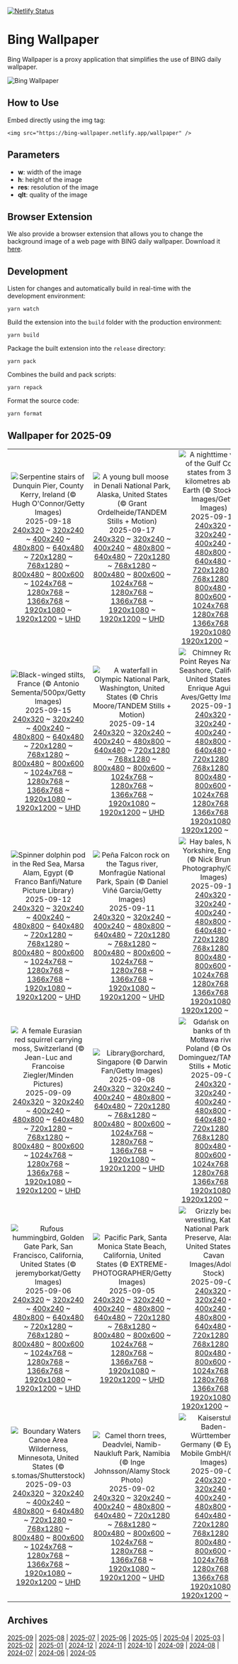 [![Netlify Status](https://api.netlify.com/api/v1/badges/65b1ff01-580c-4c31-972b-5e0ab2d51260/deploy-status)](https://app.netlify.com/sites/bing-wallpaper/deploys)

# Bing Wallpaper

Bing Wallpaper is a proxy application that simplifies the use of BING daily wallpaper.

![Bing Wallpaper](https://bing-wallpaper.netlify.app/wallpaper)

## How to Use

Embed directly using the img tag:

```
<img src="https://bing-wallpaper.netlify.app/wallpaper" />
```

## Parameters

- **w**: width of the image
- **h**: height of the image
- **res**: resolution of the image
- **qlt**: quality of the image

## Browser Extension

We also provide a browser extension that allows you to change the background image of a web page with BING daily wallpaper. Download it [here](../../releases).

## Development

Listen for changes and automatically build in real-time with the development environment:

```
yarn watch
```

Build the extension into the `build` folder with the production environment:

```
yarn build
```

Package the built extension into the `release` directory:

```
yarn pack
```

Combines the build and pack scripts:

```
yarn repack
```

Format the source code:

```
yarn format
```

## Wallpaper for 2025-09
|      |      |      |
| :----: | :----: | :----: |
|![Serpentine stairs of Dunquin Pier, County Kerry, Ireland (© Hugh O'Connor/Getty Images)](https://www.bing.com/th?id=OHR.DunquinIreland_ROW8248282029_320x240.jpg)<br />2025-09-18<br />[240x320](https://www.bing.com/th?id=OHR.DunquinIreland_ROW8248282029_240x320.jpg) ~ [320x240](https://www.bing.com/th?id=OHR.DunquinIreland_ROW8248282029_320x240.jpg) ~ [400x240](https://www.bing.com/th?id=OHR.DunquinIreland_ROW8248282029_400x240.jpg) ~ [480x800](https://www.bing.com/th?id=OHR.DunquinIreland_ROW8248282029_480x800.jpg) ~ [640x480](https://www.bing.com/th?id=OHR.DunquinIreland_ROW8248282029_640x480.jpg) ~ [720x1280](https://www.bing.com/th?id=OHR.DunquinIreland_ROW8248282029_720x1280.jpg) ~ [768x1280](https://www.bing.com/th?id=OHR.DunquinIreland_ROW8248282029_768x1280.jpg) ~ [800x480](https://www.bing.com/th?id=OHR.DunquinIreland_ROW8248282029_800x480.jpg) ~ [800x600](https://www.bing.com/th?id=OHR.DunquinIreland_ROW8248282029_800x600.jpg) ~ [1024x768](https://www.bing.com/th?id=OHR.DunquinIreland_ROW8248282029_1024x768.jpg) ~ [1280x768](https://www.bing.com/th?id=OHR.DunquinIreland_ROW8248282029_1280x768.jpg) ~ [1366x768](https://www.bing.com/th?id=OHR.DunquinIreland_ROW8248282029_1366x768.jpg) ~ [1920x1080](https://www.bing.com/th?id=OHR.DunquinIreland_ROW8248282029_1920x1080.jpg) ~ [1920x1200](https://www.bing.com/th?id=OHR.DunquinIreland_ROW8248282029_1920x1200.jpg) ~ [UHD](https://www.bing.com/th?id=OHR.DunquinIreland_ROW8248282029_UHD.jpg)|![A young bull moose in Denali National Park, Alaska, United States (© Grant Ordelheide/TANDEM Stills + Motion)](https://www.bing.com/th?id=OHR.YoungMoose_ROW0217187286_320x240.jpg)<br />2025-09-17<br />[240x320](https://www.bing.com/th?id=OHR.YoungMoose_ROW0217187286_240x320.jpg) ~ [320x240](https://www.bing.com/th?id=OHR.YoungMoose_ROW0217187286_320x240.jpg) ~ [400x240](https://www.bing.com/th?id=OHR.YoungMoose_ROW0217187286_400x240.jpg) ~ [480x800](https://www.bing.com/th?id=OHR.YoungMoose_ROW0217187286_480x800.jpg) ~ [640x480](https://www.bing.com/th?id=OHR.YoungMoose_ROW0217187286_640x480.jpg) ~ [720x1280](https://www.bing.com/th?id=OHR.YoungMoose_ROW0217187286_720x1280.jpg) ~ [768x1280](https://www.bing.com/th?id=OHR.YoungMoose_ROW0217187286_768x1280.jpg) ~ [800x480](https://www.bing.com/th?id=OHR.YoungMoose_ROW0217187286_800x480.jpg) ~ [800x600](https://www.bing.com/th?id=OHR.YoungMoose_ROW0217187286_800x600.jpg) ~ [1024x768](https://www.bing.com/th?id=OHR.YoungMoose_ROW0217187286_1024x768.jpg) ~ [1280x768](https://www.bing.com/th?id=OHR.YoungMoose_ROW0217187286_1280x768.jpg) ~ [1366x768](https://www.bing.com/th?id=OHR.YoungMoose_ROW0217187286_1366x768.jpg) ~ [1920x1080](https://www.bing.com/th?id=OHR.YoungMoose_ROW0217187286_1920x1080.jpg) ~ [1920x1200](https://www.bing.com/th?id=OHR.YoungMoose_ROW0217187286_1920x1200.jpg) ~ [UHD](https://www.bing.com/th?id=OHR.YoungMoose_ROW0217187286_UHD.jpg)|![A nighttime view of the Gulf Coast states from 362 kilometres above Earth (© Stocktrek Images/Getty Images)](https://www.bing.com/th?id=OHR.OzoneEarth_ROW8045660515_320x240.jpg)<br />2025-09-16<br />[240x320](https://www.bing.com/th?id=OHR.OzoneEarth_ROW8045660515_240x320.jpg) ~ [320x240](https://www.bing.com/th?id=OHR.OzoneEarth_ROW8045660515_320x240.jpg) ~ [400x240](https://www.bing.com/th?id=OHR.OzoneEarth_ROW8045660515_400x240.jpg) ~ [480x800](https://www.bing.com/th?id=OHR.OzoneEarth_ROW8045660515_480x800.jpg) ~ [640x480](https://www.bing.com/th?id=OHR.OzoneEarth_ROW8045660515_640x480.jpg) ~ [720x1280](https://www.bing.com/th?id=OHR.OzoneEarth_ROW8045660515_720x1280.jpg) ~ [768x1280](https://www.bing.com/th?id=OHR.OzoneEarth_ROW8045660515_768x1280.jpg) ~ [800x480](https://www.bing.com/th?id=OHR.OzoneEarth_ROW8045660515_800x480.jpg) ~ [800x600](https://www.bing.com/th?id=OHR.OzoneEarth_ROW8045660515_800x600.jpg) ~ [1024x768](https://www.bing.com/th?id=OHR.OzoneEarth_ROW8045660515_1024x768.jpg) ~ [1280x768](https://www.bing.com/th?id=OHR.OzoneEarth_ROW8045660515_1280x768.jpg) ~ [1366x768](https://www.bing.com/th?id=OHR.OzoneEarth_ROW8045660515_1366x768.jpg) ~ [1920x1080](https://www.bing.com/th?id=OHR.OzoneEarth_ROW8045660515_1920x1080.jpg) ~ [1920x1200](https://www.bing.com/th?id=OHR.OzoneEarth_ROW8045660515_1920x1200.jpg) ~ [UHD](https://www.bing.com/th?id=OHR.OzoneEarth_ROW8045660515_UHD.jpg)|
|![Black-winged stilts, France (© Antonio Sementa/500px/Getty Images)](https://www.bing.com/th?id=OHR.Echasse_ROW7944797323_320x240.jpg)<br />2025-09-15<br />[240x320](https://www.bing.com/th?id=OHR.Echasse_ROW7944797323_240x320.jpg) ~ [320x240](https://www.bing.com/th?id=OHR.Echasse_ROW7944797323_320x240.jpg) ~ [400x240](https://www.bing.com/th?id=OHR.Echasse_ROW7944797323_400x240.jpg) ~ [480x800](https://www.bing.com/th?id=OHR.Echasse_ROW7944797323_480x800.jpg) ~ [640x480](https://www.bing.com/th?id=OHR.Echasse_ROW7944797323_640x480.jpg) ~ [720x1280](https://www.bing.com/th?id=OHR.Echasse_ROW7944797323_720x1280.jpg) ~ [768x1280](https://www.bing.com/th?id=OHR.Echasse_ROW7944797323_768x1280.jpg) ~ [800x480](https://www.bing.com/th?id=OHR.Echasse_ROW7944797323_800x480.jpg) ~ [800x600](https://www.bing.com/th?id=OHR.Echasse_ROW7944797323_800x600.jpg) ~ [1024x768](https://www.bing.com/th?id=OHR.Echasse_ROW7944797323_1024x768.jpg) ~ [1280x768](https://www.bing.com/th?id=OHR.Echasse_ROW7944797323_1280x768.jpg) ~ [1366x768](https://www.bing.com/th?id=OHR.Echasse_ROW7944797323_1366x768.jpg) ~ [1920x1080](https://www.bing.com/th?id=OHR.Echasse_ROW7944797323_1920x1080.jpg) ~ [1920x1200](https://www.bing.com/th?id=OHR.Echasse_ROW7944797323_1920x1200.jpg) ~ [UHD](https://www.bing.com/th?id=OHR.Echasse_ROW7944797323_UHD.jpg)|![A waterfall in Olympic National Park, Washington, United States (© Chris Moore/TANDEM Stills + Motion)](https://www.bing.com/th?id=OHR.HohWaterfall_ROW7820858130_320x240.jpg)<br />2025-09-14<br />[240x320](https://www.bing.com/th?id=OHR.HohWaterfall_ROW7820858130_240x320.jpg) ~ [320x240](https://www.bing.com/th?id=OHR.HohWaterfall_ROW7820858130_320x240.jpg) ~ [400x240](https://www.bing.com/th?id=OHR.HohWaterfall_ROW7820858130_400x240.jpg) ~ [480x800](https://www.bing.com/th?id=OHR.HohWaterfall_ROW7820858130_480x800.jpg) ~ [640x480](https://www.bing.com/th?id=OHR.HohWaterfall_ROW7820858130_640x480.jpg) ~ [720x1280](https://www.bing.com/th?id=OHR.HohWaterfall_ROW7820858130_720x1280.jpg) ~ [768x1280](https://www.bing.com/th?id=OHR.HohWaterfall_ROW7820858130_768x1280.jpg) ~ [800x480](https://www.bing.com/th?id=OHR.HohWaterfall_ROW7820858130_800x480.jpg) ~ [800x600](https://www.bing.com/th?id=OHR.HohWaterfall_ROW7820858130_800x600.jpg) ~ [1024x768](https://www.bing.com/th?id=OHR.HohWaterfall_ROW7820858130_1024x768.jpg) ~ [1280x768](https://www.bing.com/th?id=OHR.HohWaterfall_ROW7820858130_1280x768.jpg) ~ [1366x768](https://www.bing.com/th?id=OHR.HohWaterfall_ROW7820858130_1366x768.jpg) ~ [1920x1080](https://www.bing.com/th?id=OHR.HohWaterfall_ROW7820858130_1920x1080.jpg) ~ [1920x1200](https://www.bing.com/th?id=OHR.HohWaterfall_ROW7820858130_1920x1200.jpg) ~ [UHD](https://www.bing.com/th?id=OHR.HohWaterfall_ROW7820858130_UHD.jpg)|![Chimney Rock, Point Reyes National Seashore, California, United States (© Enrique Aguirre Aves/Getty Images)](https://www.bing.com/th?id=OHR.PointReyesSeashore_ROW7684376877_320x240.jpg)<br />2025-09-13<br />[240x320](https://www.bing.com/th?id=OHR.PointReyesSeashore_ROW7684376877_240x320.jpg) ~ [320x240](https://www.bing.com/th?id=OHR.PointReyesSeashore_ROW7684376877_320x240.jpg) ~ [400x240](https://www.bing.com/th?id=OHR.PointReyesSeashore_ROW7684376877_400x240.jpg) ~ [480x800](https://www.bing.com/th?id=OHR.PointReyesSeashore_ROW7684376877_480x800.jpg) ~ [640x480](https://www.bing.com/th?id=OHR.PointReyesSeashore_ROW7684376877_640x480.jpg) ~ [720x1280](https://www.bing.com/th?id=OHR.PointReyesSeashore_ROW7684376877_720x1280.jpg) ~ [768x1280](https://www.bing.com/th?id=OHR.PointReyesSeashore_ROW7684376877_768x1280.jpg) ~ [800x480](https://www.bing.com/th?id=OHR.PointReyesSeashore_ROW7684376877_800x480.jpg) ~ [800x600](https://www.bing.com/th?id=OHR.PointReyesSeashore_ROW7684376877_800x600.jpg) ~ [1024x768](https://www.bing.com/th?id=OHR.PointReyesSeashore_ROW7684376877_1024x768.jpg) ~ [1280x768](https://www.bing.com/th?id=OHR.PointReyesSeashore_ROW7684376877_1280x768.jpg) ~ [1366x768](https://www.bing.com/th?id=OHR.PointReyesSeashore_ROW7684376877_1366x768.jpg) ~ [1920x1080](https://www.bing.com/th?id=OHR.PointReyesSeashore_ROW7684376877_1920x1080.jpg) ~ [1920x1200](https://www.bing.com/th?id=OHR.PointReyesSeashore_ROW7684376877_1920x1200.jpg) ~ [UHD](https://www.bing.com/th?id=OHR.PointReyesSeashore_ROW7684376877_UHD.jpg)|
|![Spinner dolphin pod in the Red Sea, Marsa Alam, Egypt (© Franco Banfi/Nature Picture Library)](https://www.bing.com/th?id=OHR.SpinnerDolphins_ROW7589569967_320x240.jpg)<br />2025-09-12<br />[240x320](https://www.bing.com/th?id=OHR.SpinnerDolphins_ROW7589569967_240x320.jpg) ~ [320x240](https://www.bing.com/th?id=OHR.SpinnerDolphins_ROW7589569967_320x240.jpg) ~ [400x240](https://www.bing.com/th?id=OHR.SpinnerDolphins_ROW7589569967_400x240.jpg) ~ [480x800](https://www.bing.com/th?id=OHR.SpinnerDolphins_ROW7589569967_480x800.jpg) ~ [640x480](https://www.bing.com/th?id=OHR.SpinnerDolphins_ROW7589569967_640x480.jpg) ~ [720x1280](https://www.bing.com/th?id=OHR.SpinnerDolphins_ROW7589569967_720x1280.jpg) ~ [768x1280](https://www.bing.com/th?id=OHR.SpinnerDolphins_ROW7589569967_768x1280.jpg) ~ [800x480](https://www.bing.com/th?id=OHR.SpinnerDolphins_ROW7589569967_800x480.jpg) ~ [800x600](https://www.bing.com/th?id=OHR.SpinnerDolphins_ROW7589569967_800x600.jpg) ~ [1024x768](https://www.bing.com/th?id=OHR.SpinnerDolphins_ROW7589569967_1024x768.jpg) ~ [1280x768](https://www.bing.com/th?id=OHR.SpinnerDolphins_ROW7589569967_1280x768.jpg) ~ [1366x768](https://www.bing.com/th?id=OHR.SpinnerDolphins_ROW7589569967_1366x768.jpg) ~ [1920x1080](https://www.bing.com/th?id=OHR.SpinnerDolphins_ROW7589569967_1920x1080.jpg) ~ [1920x1200](https://www.bing.com/th?id=OHR.SpinnerDolphins_ROW7589569967_1920x1200.jpg) ~ [UHD](https://www.bing.com/th?id=OHR.SpinnerDolphins_ROW7589569967_UHD.jpg)|![Peña Falcon rock on the Tagus river, Monfragüe National Park, Spain (© Daniel Viñé Garcia/Getty Images)](https://www.bing.com/th?id=OHR.ExtremaduraJamon_ROW7444306308_320x240.jpg)<br />2025-09-11<br />[240x320](https://www.bing.com/th?id=OHR.ExtremaduraJamon_ROW7444306308_240x320.jpg) ~ [320x240](https://www.bing.com/th?id=OHR.ExtremaduraJamon_ROW7444306308_320x240.jpg) ~ [400x240](https://www.bing.com/th?id=OHR.ExtremaduraJamon_ROW7444306308_400x240.jpg) ~ [480x800](https://www.bing.com/th?id=OHR.ExtremaduraJamon_ROW7444306308_480x800.jpg) ~ [640x480](https://www.bing.com/th?id=OHR.ExtremaduraJamon_ROW7444306308_640x480.jpg) ~ [720x1280](https://www.bing.com/th?id=OHR.ExtremaduraJamon_ROW7444306308_720x1280.jpg) ~ [768x1280](https://www.bing.com/th?id=OHR.ExtremaduraJamon_ROW7444306308_768x1280.jpg) ~ [800x480](https://www.bing.com/th?id=OHR.ExtremaduraJamon_ROW7444306308_800x480.jpg) ~ [800x600](https://www.bing.com/th?id=OHR.ExtremaduraJamon_ROW7444306308_800x600.jpg) ~ [1024x768](https://www.bing.com/th?id=OHR.ExtremaduraJamon_ROW7444306308_1024x768.jpg) ~ [1280x768](https://www.bing.com/th?id=OHR.ExtremaduraJamon_ROW7444306308_1280x768.jpg) ~ [1366x768](https://www.bing.com/th?id=OHR.ExtremaduraJamon_ROW7444306308_1366x768.jpg) ~ [1920x1080](https://www.bing.com/th?id=OHR.ExtremaduraJamon_ROW7444306308_1920x1080.jpg) ~ [1920x1200](https://www.bing.com/th?id=OHR.ExtremaduraJamon_ROW7444306308_1920x1200.jpg) ~ [UHD](https://www.bing.com/th?id=OHR.ExtremaduraJamon_ROW7444306308_UHD.jpg)|![Hay bales, North Yorkshire, England (© Nick Brundle Photography/Getty Images)](https://www.bing.com/th?id=OHR.YorkshireHay_ROW7331770812_320x240.jpg)<br />2025-09-10<br />[240x320](https://www.bing.com/th?id=OHR.YorkshireHay_ROW7331770812_240x320.jpg) ~ [320x240](https://www.bing.com/th?id=OHR.YorkshireHay_ROW7331770812_320x240.jpg) ~ [400x240](https://www.bing.com/th?id=OHR.YorkshireHay_ROW7331770812_400x240.jpg) ~ [480x800](https://www.bing.com/th?id=OHR.YorkshireHay_ROW7331770812_480x800.jpg) ~ [640x480](https://www.bing.com/th?id=OHR.YorkshireHay_ROW7331770812_640x480.jpg) ~ [720x1280](https://www.bing.com/th?id=OHR.YorkshireHay_ROW7331770812_720x1280.jpg) ~ [768x1280](https://www.bing.com/th?id=OHR.YorkshireHay_ROW7331770812_768x1280.jpg) ~ [800x480](https://www.bing.com/th?id=OHR.YorkshireHay_ROW7331770812_800x480.jpg) ~ [800x600](https://www.bing.com/th?id=OHR.YorkshireHay_ROW7331770812_800x600.jpg) ~ [1024x768](https://www.bing.com/th?id=OHR.YorkshireHay_ROW7331770812_1024x768.jpg) ~ [1280x768](https://www.bing.com/th?id=OHR.YorkshireHay_ROW7331770812_1280x768.jpg) ~ [1366x768](https://www.bing.com/th?id=OHR.YorkshireHay_ROW7331770812_1366x768.jpg) ~ [1920x1080](https://www.bing.com/th?id=OHR.YorkshireHay_ROW7331770812_1920x1080.jpg) ~ [1920x1200](https://www.bing.com/th?id=OHR.YorkshireHay_ROW7331770812_1920x1200.jpg) ~ [UHD](https://www.bing.com/th?id=OHR.YorkshireHay_ROW7331770812_UHD.jpg)|
|![A female Eurasian red squirrel carrying moss, Switzerland (© Jean-Luc and Francoise Ziegler/Minden Pictures)](https://www.bing.com/th?id=OHR.SwissSquirrel_ROW7231297165_320x240.jpg)<br />2025-09-09<br />[240x320](https://www.bing.com/th?id=OHR.SwissSquirrel_ROW7231297165_240x320.jpg) ~ [320x240](https://www.bing.com/th?id=OHR.SwissSquirrel_ROW7231297165_320x240.jpg) ~ [400x240](https://www.bing.com/th?id=OHR.SwissSquirrel_ROW7231297165_400x240.jpg) ~ [480x800](https://www.bing.com/th?id=OHR.SwissSquirrel_ROW7231297165_480x800.jpg) ~ [640x480](https://www.bing.com/th?id=OHR.SwissSquirrel_ROW7231297165_640x480.jpg) ~ [720x1280](https://www.bing.com/th?id=OHR.SwissSquirrel_ROW7231297165_720x1280.jpg) ~ [768x1280](https://www.bing.com/th?id=OHR.SwissSquirrel_ROW7231297165_768x1280.jpg) ~ [800x480](https://www.bing.com/th?id=OHR.SwissSquirrel_ROW7231297165_800x480.jpg) ~ [800x600](https://www.bing.com/th?id=OHR.SwissSquirrel_ROW7231297165_800x600.jpg) ~ [1024x768](https://www.bing.com/th?id=OHR.SwissSquirrel_ROW7231297165_1024x768.jpg) ~ [1280x768](https://www.bing.com/th?id=OHR.SwissSquirrel_ROW7231297165_1280x768.jpg) ~ [1366x768](https://www.bing.com/th?id=OHR.SwissSquirrel_ROW7231297165_1366x768.jpg) ~ [1920x1080](https://www.bing.com/th?id=OHR.SwissSquirrel_ROW7231297165_1920x1080.jpg) ~ [1920x1200](https://www.bing.com/th?id=OHR.SwissSquirrel_ROW7231297165_1920x1200.jpg) ~ [UHD](https://www.bing.com/th?id=OHR.SwissSquirrel_ROW7231297165_UHD.jpg)|![Library@orchard, Singapore (© Darwin Fan/Getty Images)](https://www.bing.com/th?id=OHR.OrchardLibrary_ROW7132062115_320x240.jpg)<br />2025-09-08<br />[240x320](https://www.bing.com/th?id=OHR.OrchardLibrary_ROW7132062115_240x320.jpg) ~ [320x240](https://www.bing.com/th?id=OHR.OrchardLibrary_ROW7132062115_320x240.jpg) ~ [400x240](https://www.bing.com/th?id=OHR.OrchardLibrary_ROW7132062115_400x240.jpg) ~ [480x800](https://www.bing.com/th?id=OHR.OrchardLibrary_ROW7132062115_480x800.jpg) ~ [640x480](https://www.bing.com/th?id=OHR.OrchardLibrary_ROW7132062115_640x480.jpg) ~ [720x1280](https://www.bing.com/th?id=OHR.OrchardLibrary_ROW7132062115_720x1280.jpg) ~ [768x1280](https://www.bing.com/th?id=OHR.OrchardLibrary_ROW7132062115_768x1280.jpg) ~ [800x480](https://www.bing.com/th?id=OHR.OrchardLibrary_ROW7132062115_800x480.jpg) ~ [800x600](https://www.bing.com/th?id=OHR.OrchardLibrary_ROW7132062115_800x600.jpg) ~ [1024x768](https://www.bing.com/th?id=OHR.OrchardLibrary_ROW7132062115_1024x768.jpg) ~ [1280x768](https://www.bing.com/th?id=OHR.OrchardLibrary_ROW7132062115_1280x768.jpg) ~ [1366x768](https://www.bing.com/th?id=OHR.OrchardLibrary_ROW7132062115_1366x768.jpg) ~ [1920x1080](https://www.bing.com/th?id=OHR.OrchardLibrary_ROW7132062115_1920x1080.jpg) ~ [1920x1200](https://www.bing.com/th?id=OHR.OrchardLibrary_ROW7132062115_1920x1200.jpg) ~ [UHD](https://www.bing.com/th?id=OHR.OrchardLibrary_ROW7132062115_UHD.jpg)|![Gdańsk on the banks of the Motława river, Poland (© Oscar Dominguez/TANDEM Stills + Motion)](https://www.bing.com/th?id=OHR.BlueGdansk_ROW7036139554_320x240.jpg)<br />2025-09-07<br />[240x320](https://www.bing.com/th?id=OHR.BlueGdansk_ROW7036139554_240x320.jpg) ~ [320x240](https://www.bing.com/th?id=OHR.BlueGdansk_ROW7036139554_320x240.jpg) ~ [400x240](https://www.bing.com/th?id=OHR.BlueGdansk_ROW7036139554_400x240.jpg) ~ [480x800](https://www.bing.com/th?id=OHR.BlueGdansk_ROW7036139554_480x800.jpg) ~ [640x480](https://www.bing.com/th?id=OHR.BlueGdansk_ROW7036139554_640x480.jpg) ~ [720x1280](https://www.bing.com/th?id=OHR.BlueGdansk_ROW7036139554_720x1280.jpg) ~ [768x1280](https://www.bing.com/th?id=OHR.BlueGdansk_ROW7036139554_768x1280.jpg) ~ [800x480](https://www.bing.com/th?id=OHR.BlueGdansk_ROW7036139554_800x480.jpg) ~ [800x600](https://www.bing.com/th?id=OHR.BlueGdansk_ROW7036139554_800x600.jpg) ~ [1024x768](https://www.bing.com/th?id=OHR.BlueGdansk_ROW7036139554_1024x768.jpg) ~ [1280x768](https://www.bing.com/th?id=OHR.BlueGdansk_ROW7036139554_1280x768.jpg) ~ [1366x768](https://www.bing.com/th?id=OHR.BlueGdansk_ROW7036139554_1366x768.jpg) ~ [1920x1080](https://www.bing.com/th?id=OHR.BlueGdansk_ROW7036139554_1920x1080.jpg) ~ [1920x1200](https://www.bing.com/th?id=OHR.BlueGdansk_ROW7036139554_1920x1200.jpg) ~ [UHD](https://www.bing.com/th?id=OHR.BlueGdansk_ROW7036139554_UHD.jpg)|
|![Rufous hummingbird, Golden Gate Park, San Francisco, California, United States (© jeremyborkat/Getty Images)](https://www.bing.com/th?id=OHR.RufousHummer_ROW6939671460_320x240.jpg)<br />2025-09-06<br />[240x320](https://www.bing.com/th?id=OHR.RufousHummer_ROW6939671460_240x320.jpg) ~ [320x240](https://www.bing.com/th?id=OHR.RufousHummer_ROW6939671460_320x240.jpg) ~ [400x240](https://www.bing.com/th?id=OHR.RufousHummer_ROW6939671460_400x240.jpg) ~ [480x800](https://www.bing.com/th?id=OHR.RufousHummer_ROW6939671460_480x800.jpg) ~ [640x480](https://www.bing.com/th?id=OHR.RufousHummer_ROW6939671460_640x480.jpg) ~ [720x1280](https://www.bing.com/th?id=OHR.RufousHummer_ROW6939671460_720x1280.jpg) ~ [768x1280](https://www.bing.com/th?id=OHR.RufousHummer_ROW6939671460_768x1280.jpg) ~ [800x480](https://www.bing.com/th?id=OHR.RufousHummer_ROW6939671460_800x480.jpg) ~ [800x600](https://www.bing.com/th?id=OHR.RufousHummer_ROW6939671460_800x600.jpg) ~ [1024x768](https://www.bing.com/th?id=OHR.RufousHummer_ROW6939671460_1024x768.jpg) ~ [1280x768](https://www.bing.com/th?id=OHR.RufousHummer_ROW6939671460_1280x768.jpg) ~ [1366x768](https://www.bing.com/th?id=OHR.RufousHummer_ROW6939671460_1366x768.jpg) ~ [1920x1080](https://www.bing.com/th?id=OHR.RufousHummer_ROW6939671460_1920x1080.jpg) ~ [1920x1200](https://www.bing.com/th?id=OHR.RufousHummer_ROW6939671460_1920x1200.jpg) ~ [UHD](https://www.bing.com/th?id=OHR.RufousHummer_ROW6939671460_UHD.jpg)|![Pacific Park, Santa Monica State Beach, California, United States (© EXTREME-PHOTOGRAPHER/Getty Images)](https://www.bing.com/th?id=OHR.SunsetPier_ROW6836711117_320x240.jpg)<br />2025-09-05<br />[240x320](https://www.bing.com/th?id=OHR.SunsetPier_ROW6836711117_240x320.jpg) ~ [320x240](https://www.bing.com/th?id=OHR.SunsetPier_ROW6836711117_320x240.jpg) ~ [400x240](https://www.bing.com/th?id=OHR.SunsetPier_ROW6836711117_400x240.jpg) ~ [480x800](https://www.bing.com/th?id=OHR.SunsetPier_ROW6836711117_480x800.jpg) ~ [640x480](https://www.bing.com/th?id=OHR.SunsetPier_ROW6836711117_640x480.jpg) ~ [720x1280](https://www.bing.com/th?id=OHR.SunsetPier_ROW6836711117_720x1280.jpg) ~ [768x1280](https://www.bing.com/th?id=OHR.SunsetPier_ROW6836711117_768x1280.jpg) ~ [800x480](https://www.bing.com/th?id=OHR.SunsetPier_ROW6836711117_800x480.jpg) ~ [800x600](https://www.bing.com/th?id=OHR.SunsetPier_ROW6836711117_800x600.jpg) ~ [1024x768](https://www.bing.com/th?id=OHR.SunsetPier_ROW6836711117_1024x768.jpg) ~ [1280x768](https://www.bing.com/th?id=OHR.SunsetPier_ROW6836711117_1280x768.jpg) ~ [1366x768](https://www.bing.com/th?id=OHR.SunsetPier_ROW6836711117_1366x768.jpg) ~ [1920x1080](https://www.bing.com/th?id=OHR.SunsetPier_ROW6836711117_1920x1080.jpg) ~ [1920x1200](https://www.bing.com/th?id=OHR.SunsetPier_ROW6836711117_1920x1200.jpg) ~ [UHD](https://www.bing.com/th?id=OHR.SunsetPier_ROW6836711117_UHD.jpg)|![Grizzly bears wrestling, Katmai National Park and Preserve, Alaska, United States (© Cavan Images/Adobe Stock)](https://www.bing.com/th?id=OHR.WrestlingBears_ROW7780803769_320x240.jpg)<br />2025-09-04<br />[240x320](https://www.bing.com/th?id=OHR.WrestlingBears_ROW7780803769_240x320.jpg) ~ [320x240](https://www.bing.com/th?id=OHR.WrestlingBears_ROW7780803769_320x240.jpg) ~ [400x240](https://www.bing.com/th?id=OHR.WrestlingBears_ROW7780803769_400x240.jpg) ~ [480x800](https://www.bing.com/th?id=OHR.WrestlingBears_ROW7780803769_480x800.jpg) ~ [640x480](https://www.bing.com/th?id=OHR.WrestlingBears_ROW7780803769_640x480.jpg) ~ [720x1280](https://www.bing.com/th?id=OHR.WrestlingBears_ROW7780803769_720x1280.jpg) ~ [768x1280](https://www.bing.com/th?id=OHR.WrestlingBears_ROW7780803769_768x1280.jpg) ~ [800x480](https://www.bing.com/th?id=OHR.WrestlingBears_ROW7780803769_800x480.jpg) ~ [800x600](https://www.bing.com/th?id=OHR.WrestlingBears_ROW7780803769_800x600.jpg) ~ [1024x768](https://www.bing.com/th?id=OHR.WrestlingBears_ROW7780803769_1024x768.jpg) ~ [1280x768](https://www.bing.com/th?id=OHR.WrestlingBears_ROW7780803769_1280x768.jpg) ~ [1366x768](https://www.bing.com/th?id=OHR.WrestlingBears_ROW7780803769_1366x768.jpg) ~ [1920x1080](https://www.bing.com/th?id=OHR.WrestlingBears_ROW7780803769_1920x1080.jpg) ~ [1920x1200](https://www.bing.com/th?id=OHR.WrestlingBears_ROW7780803769_1920x1200.jpg) ~ [UHD](https://www.bing.com/th?id=OHR.WrestlingBears_ROW7780803769_UHD.jpg)|
|![Boundary Waters Canoe Area Wilderness, Minnesota, United States (© s.tomas/Shutterstock)](https://www.bing.com/th?id=OHR.MinnesotaWaters_ROW7698043966_320x240.jpg)<br />2025-09-03<br />[240x320](https://www.bing.com/th?id=OHR.MinnesotaWaters_ROW7698043966_240x320.jpg) ~ [320x240](https://www.bing.com/th?id=OHR.MinnesotaWaters_ROW7698043966_320x240.jpg) ~ [400x240](https://www.bing.com/th?id=OHR.MinnesotaWaters_ROW7698043966_400x240.jpg) ~ [480x800](https://www.bing.com/th?id=OHR.MinnesotaWaters_ROW7698043966_480x800.jpg) ~ [640x480](https://www.bing.com/th?id=OHR.MinnesotaWaters_ROW7698043966_640x480.jpg) ~ [720x1280](https://www.bing.com/th?id=OHR.MinnesotaWaters_ROW7698043966_720x1280.jpg) ~ [768x1280](https://www.bing.com/th?id=OHR.MinnesotaWaters_ROW7698043966_768x1280.jpg) ~ [800x480](https://www.bing.com/th?id=OHR.MinnesotaWaters_ROW7698043966_800x480.jpg) ~ [800x600](https://www.bing.com/th?id=OHR.MinnesotaWaters_ROW7698043966_800x600.jpg) ~ [1024x768](https://www.bing.com/th?id=OHR.MinnesotaWaters_ROW7698043966_1024x768.jpg) ~ [1280x768](https://www.bing.com/th?id=OHR.MinnesotaWaters_ROW7698043966_1280x768.jpg) ~ [1366x768](https://www.bing.com/th?id=OHR.MinnesotaWaters_ROW7698043966_1366x768.jpg) ~ [1920x1080](https://www.bing.com/th?id=OHR.MinnesotaWaters_ROW7698043966_1920x1080.jpg) ~ [1920x1200](https://www.bing.com/th?id=OHR.MinnesotaWaters_ROW7698043966_1920x1200.jpg) ~ [UHD](https://www.bing.com/th?id=OHR.MinnesotaWaters_ROW7698043966_UHD.jpg)|![Camel thorn trees, Deadvlei, Namib-Naukluft Park, Namibia (© Inge Johnsson/Alamy Stock Photo)](https://www.bing.com/th?id=OHR.DeadvleiTrees_ROW7595543784_320x240.jpg)<br />2025-09-02<br />[240x320](https://www.bing.com/th?id=OHR.DeadvleiTrees_ROW7595543784_240x320.jpg) ~ [320x240](https://www.bing.com/th?id=OHR.DeadvleiTrees_ROW7595543784_320x240.jpg) ~ [400x240](https://www.bing.com/th?id=OHR.DeadvleiTrees_ROW7595543784_400x240.jpg) ~ [480x800](https://www.bing.com/th?id=OHR.DeadvleiTrees_ROW7595543784_480x800.jpg) ~ [640x480](https://www.bing.com/th?id=OHR.DeadvleiTrees_ROW7595543784_640x480.jpg) ~ [720x1280](https://www.bing.com/th?id=OHR.DeadvleiTrees_ROW7595543784_720x1280.jpg) ~ [768x1280](https://www.bing.com/th?id=OHR.DeadvleiTrees_ROW7595543784_768x1280.jpg) ~ [800x480](https://www.bing.com/th?id=OHR.DeadvleiTrees_ROW7595543784_800x480.jpg) ~ [800x600](https://www.bing.com/th?id=OHR.DeadvleiTrees_ROW7595543784_800x600.jpg) ~ [1024x768](https://www.bing.com/th?id=OHR.DeadvleiTrees_ROW7595543784_1024x768.jpg) ~ [1280x768](https://www.bing.com/th?id=OHR.DeadvleiTrees_ROW7595543784_1280x768.jpg) ~ [1366x768](https://www.bing.com/th?id=OHR.DeadvleiTrees_ROW7595543784_1366x768.jpg) ~ [1920x1080](https://www.bing.com/th?id=OHR.DeadvleiTrees_ROW7595543784_1920x1080.jpg) ~ [1920x1200](https://www.bing.com/th?id=OHR.DeadvleiTrees_ROW7595543784_1920x1200.jpg) ~ [UHD](https://www.bing.com/th?id=OHR.DeadvleiTrees_ROW7595543784_UHD.jpg)|![Kaiserstuhl, Baden-Württemberg, Germany (© EyeEM Mobile GmbH/Getty Images)](https://www.bing.com/th?id=OHR.FieldKaiserstuhl_ROW2652237582_320x240.jpg)<br />2025-09-01<br />[240x320](https://www.bing.com/th?id=OHR.FieldKaiserstuhl_ROW2652237582_240x320.jpg) ~ [320x240](https://www.bing.com/th?id=OHR.FieldKaiserstuhl_ROW2652237582_320x240.jpg) ~ [400x240](https://www.bing.com/th?id=OHR.FieldKaiserstuhl_ROW2652237582_400x240.jpg) ~ [480x800](https://www.bing.com/th?id=OHR.FieldKaiserstuhl_ROW2652237582_480x800.jpg) ~ [640x480](https://www.bing.com/th?id=OHR.FieldKaiserstuhl_ROW2652237582_640x480.jpg) ~ [720x1280](https://www.bing.com/th?id=OHR.FieldKaiserstuhl_ROW2652237582_720x1280.jpg) ~ [768x1280](https://www.bing.com/th?id=OHR.FieldKaiserstuhl_ROW2652237582_768x1280.jpg) ~ [800x480](https://www.bing.com/th?id=OHR.FieldKaiserstuhl_ROW2652237582_800x480.jpg) ~ [800x600](https://www.bing.com/th?id=OHR.FieldKaiserstuhl_ROW2652237582_800x600.jpg) ~ [1024x768](https://www.bing.com/th?id=OHR.FieldKaiserstuhl_ROW2652237582_1024x768.jpg) ~ [1280x768](https://www.bing.com/th?id=OHR.FieldKaiserstuhl_ROW2652237582_1280x768.jpg) ~ [1366x768](https://www.bing.com/th?id=OHR.FieldKaiserstuhl_ROW2652237582_1366x768.jpg) ~ [1920x1080](https://www.bing.com/th?id=OHR.FieldKaiserstuhl_ROW2652237582_1920x1080.jpg) ~ [1920x1200](https://www.bing.com/th?id=OHR.FieldKaiserstuhl_ROW2652237582_1920x1200.jpg) ~ [UHD](https://www.bing.com/th?id=OHR.FieldKaiserstuhl_ROW2652237582_UHD.jpg)|

## Archives
[2025-09](/archives/2025-09/) | [2025-08](/archives/2025-08/) | [2025-07](/archives/2025-07/) | [2025-06](/archives/2025-06/) | [2025-05](/archives/2025-05/) | [2025-04](/archives/2025-04/) | [2025-03](/archives/2025-03/) | [2025-02](/archives/2025-02/) | [2025-01](/archives/2025-01/) | [2024-12](/archives/2024-12/) | [2024-11](/archives/2024-11/) | [2024-10](/archives/2024-10/) | [2024-09](/archives/2024-09/) | [2024-08](/archives/2024-08/) | [2024-07](/archives/2024-07/) | [2024-06](/archives/2024-06/) | [2024-05](/archives/2024-05/)
